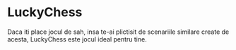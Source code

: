 # LuckyChess
Daca iti place jocul de sah, insa te-ai plictisit de scenariile similare create de acesta, LuckyChess este jocul ideal pentru tine. 
